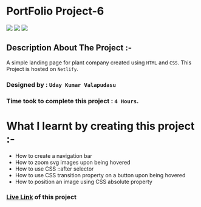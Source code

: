 # PortFolio Project-6


![](https://camo.githubusercontent.com/3331f6a77898f15b410350c60f713ba3ca32b19fe26ba1d68e315f18eca89bc1/68747470733a2f2f696d672e736869656c64732e696f2f62616467652f48544d4c2d2532304353532d6f72616e6765)
![](https://camo.githubusercontent.com/5e07d34aa0ce94f02c2a1a46a3130d4db2413105b1a798b808c199d01c64d8a6/68747470733a2f2f696d672e736869656c64732e696f2f62616467652f4353532532302d506f736974696f6e732d726564)
![](https://camo.githubusercontent.com/432117a595553e4d012249773e1b8783189183e419f39826e43ffd1590fed4a7/68747470733a2f2f696d672e736869656c64732e696f2f62616467652f2d4353532532305472616e736974696f6e2d6f72616e6765)

## Description About The Project :-
A simple landing page for plant company created using `HTML` and `CSS`. This Project is hosted on `Netlify`.

### Designed by : `Uday Kumar Valapudasu`
### Time took to complete this project : `4 Hours`.


# What I learnt by creating this project :-
- How to create a navigation bar
- How to zoom svg images upon being hovered
- How to use CSS ::after selector
- How to use CSS transition property on a button upon being hovered
- How to position an image using CSS absolute property

### [Live Link](https://project-6-ineuron.netlify.app/ "plant") of this project

